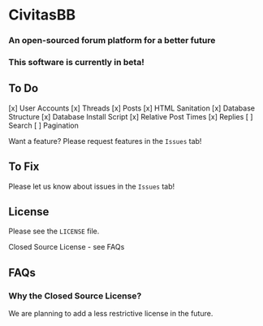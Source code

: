 # CivitasBB
### An open-sourced forum platform for a better future
### This software is currently in beta!
## To Do

[x] User Accounts
[x] Threads
[x] Posts
[x] HTML Sanitation
[x] Database Structure
[x] Database Install Script
[x] Relative Post Times
[x] Replies
[ ] Search
[ ] Pagination

Want a feature? Please request features in the `Issues` tab!

## To Fix

Please let us know about issues in the `Issues` tab!

## License

Please see the `LICENSE` file.

Closed Source License - see FAQs

## FAQs

### Why the Closed Source License?

We are planning to add a less restrictive license in the future.